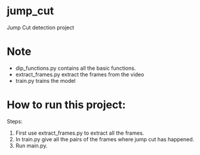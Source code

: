 # jump_cut
Jump Cut detection project

# Note
* dip_functions.py contains all the basic functions.
* extract_frames.py extract the frames from the video
* train.py trains the model

# How to run this project:
Steps:

1. First use extract_frames.py to extract all the frames.
2. In train.py give all the pairs of the frames where jump cut has happened.
3. Run main.py.
